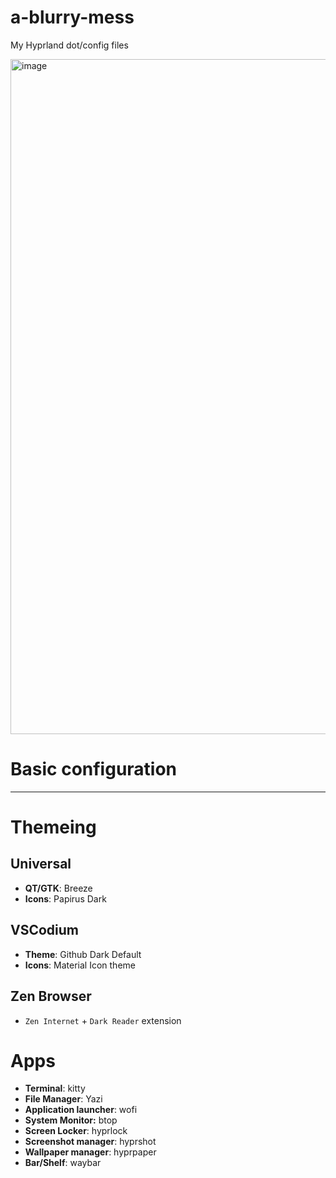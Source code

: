# a-blurry-mess
My Hyprland dot/config files

<img width="1920" height="1080" alt="image" src="https://github.com/user-attachments/assets/da7111fb-5b44-417a-ab52-63342b125a20" />

# Basic configuration
---
# Themeing
## Universal
- **QT/GTK**: Breeze
- **Icons**: Papirus Dark
## VSCodium
- **Theme**: Github Dark Default
- **Icons**: Material Icon theme
## Zen Browser
- `Zen Internet` + `Dark Reader` extension
# Apps
- **Terminal**: kitty
- **File Manager**: Yazi
- **Application launcher**: wofi
- **System Monitor:** btop
- **Screen Locker**: hyprlock
- **Screenshot manager**: hyprshot
- **Wallpaper manager**: hyprpaper
- **Bar/Shelf**: waybar
